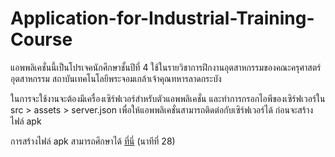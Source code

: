 # Application-for-Industrial-Training-Course
แอพพลิเคชั่นนี้เป็นโปรเจคนักศึกษาชั้นปีที่ 4 ใช้ในรายวิชาการฝึกงานอุตสาหกรรมของคณะครุศาสตร์อุตสาหกรรม สถาบันเทคโนโลยีพระจอมเกล้าเจ้าคุณทหารลาดกระบัง

ในการจะใช้งานจะต้องมีเครื่องเซิร์ฟเวอร์สำหรับตัวแอพพลิเคชั่น และทำการกรอกไอพีของเซิร์ฟเวอร์ใน src > assets > server.json
เพื่อให้แอพพลิเคชั่นสามารถติดต่อกับเซิร์ฟเวอร์ได้ ก่อนจะสร้างไฟล์ apk

การสร้างไฟล์ apk สามารถศึกษาได้ [ที่นี่](https://www.youtube.com/watch?v=R5eJRD-4ChQ&t=1542s) (นาทีที่ 28)

